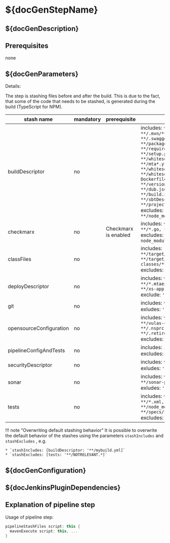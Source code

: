 # ${docGenStepName}

## ${docGenDescription}

## Prerequisites

none

## ${docGenParameters}

Details:

The step is stashing files before and after the build. This is due to the fact, that some of the code that needs to be stashed, is generated during the build (TypeScript for NPM).

| stash name | mandatory | prerequisite | pattern |
|---|---|---|---|
|buildDescriptor|no| |includes: `**/pom.xml, **/.mvn/**, **/assembly.xml, **/.swagger-codegen-ignore, **/package.json, **/requirements.txt, **/setup.py, **/whitesource_config.py, **/mta*.y*ml, **/.npmrc, **/whitesource.*.json, **/whitesource-fs-agent.config, Dockerfile, **/VERSION, **/version.txt, **/Gopkg.*, **/dub.json, **/dub.sdl, **/build.sbt, **/sbtDescriptor.json, **/project/*`<br /> excludes: `**/node_modules/**/package.json`|
|checkmarx|no|Checkmarx is enabled|includes: `**/*.js, **/*.scala, **/*.go, **/*.d, **/*.di`<br /> excludes: `**/*.mockserver.js, node_modules/**/*.js`|
|classFiles|no| |includes: `**/target/classes/**/*.class, **/target/test-classes/**/*.class` <br />excludes: `''`|
|deployDescriptor|no| |includes: `**/manifest*.y*ml, **/*.mtaext.y*ml, **/*.mtaext, **/xs-app.json, helm/**, *.y*ml`<br />exclude: `''`|
|git|no| |includes: `**/gitmetadata/**`<br />exludes: `''`|
|opensourceConfiguration|no| |includes: `**/srcclr.yml, **/vulas-custom.properties, **/.nsprc, **/.retireignore, **/.retireignore.json, **/.snyk`<br />excludes: `''`|
|pipelineConfigAndTests|no| |includes: `.pipeline/*.*`<br />excludes: `''`|
|securityDescriptor|no| |includes: `**/xs-security.json`<br />exludes: `''`|
|sonar|no| |includes: `**/jacoco*.exec, **/sonar-project.properties`<br />exludes: `''`|
|tests|no| |includes: `**/pom.xml, **/*.json, **/*.xml, **/src/**, **/node_modules/**, **/specs/**, **/env/**, **/*.js`<br />excludes: `''`|

!!! note "Overwriting default stashing behavior"
    It is possible to overwrite the default behavior of the stashes using the parameters `stashIncludes` and `stashExcludes` , e.g.

    * `stashIncludes: [buildDescriptor: '**/mybuild.yml]`
    * `stashExcludes: [tests: '**/NOTRELEVANT.*]`

## ${docGenConfiguration}

## ${docJenkinsPluginDependencies}

## Explanation of pipeline step

Usage of pipeline step:

```groovy
pipelineStashFiles script: this {
  mavenExecute script: this, ...
}
```
